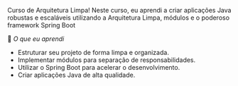 Curso de Arquitetura Limpa! Neste curso, eu aprendi a criar aplicações Java robustas e escaláveis utilizando a Arquitetura Limpa, módulos e o poderoso framework Spring Boot

🚀 *O que eu aprendi*
- Estruturar seu projeto de forma limpa e organizada.
- Implementar módulos para separação de responsabilidades.
- Utilizar o Spring Boot para acelerar o desenvolvimento.
- Criar aplicações Java de alta qualidade.
